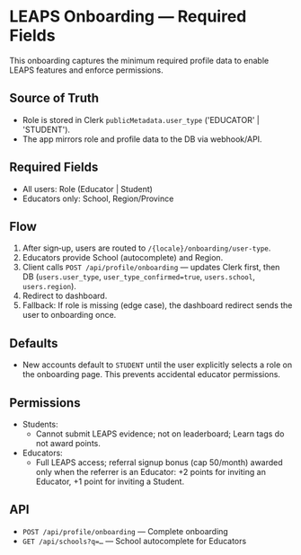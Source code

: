 # LEAPS Onboarding — Required Fields

This onboarding captures the minimum required profile data to enable LEAPS features and enforce permissions.

## Source of Truth

- Role is stored in Clerk `publicMetadata.user_type` ('EDUCATOR' | 'STUDENT').
- The app mirrors role and profile data to the DB via webhook/API.

## Required Fields

- All users: Role (Educator | Student)
- Educators only: School, Region/Province

## Flow

1. After sign‑up, users are routed to `/{locale}/onboarding/user-type`.
2. Educators provide School (autocomplete) and Region.
3. Client calls `POST /api/profile/onboarding` — updates Clerk first, then DB (`users.user_type`, `user_type_confirmed=true`, `users.school`, `users.region`).
4. Redirect to dashboard.
5. Fallback: If role is missing (edge case), the dashboard redirect sends the user to onboarding once.

## Defaults

- New accounts default to `STUDENT` until the user explicitly selects a role on the onboarding page. This prevents accidental educator permissions.

## Permissions

- Students:
  - Cannot submit LEAPS evidence; not on leaderboard; Learn tags do not award points.
- Educators:
  - Full LEAPS access; referral signup bonus (cap 50/month) awarded only when the referrer is an Educator: +2 points for inviting an Educator, +1 point for inviting a Student.

## API

- `POST /api/profile/onboarding` — Complete onboarding
- `GET /api/schools?q=…` — School autocomplete for Educators
